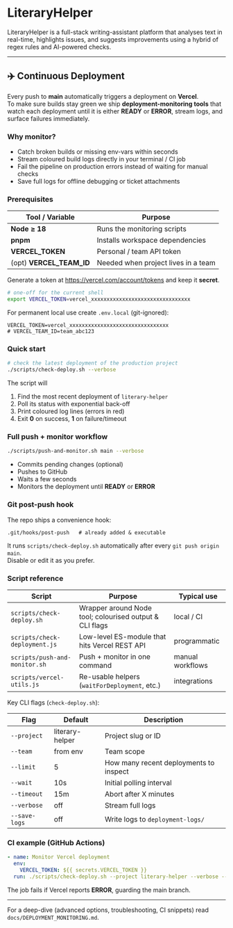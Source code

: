 # LiteraryHelper

LiteraryHelper is a full-stack writing-assistant platform that analyses text in real-time, highlights issues, and suggests improvements using a hybrid of regex rules and AI-powered checks.

---

## ✈️ Continuous Deployment

Every push to **main** automatically triggers a deployment on **Vercel**.  
To make sure builds stay green we ship **deployment-monitoring tools** that watch each deployment until it is either **READY** or **ERROR**, stream logs, and surface failures immediately.

### Why monitor?

* Catch broken builds or missing env-vars within seconds  
* Stream coloured build logs directly in your terminal / CI job  
* Fail the pipeline on production errors instead of waiting for manual checks  
* Save full logs for offline debugging or ticket attachments  

### Prerequisites

| Tool / Variable     | Purpose                               |
|---------------------|---------------------------------------|
| **Node ≥ 18**       | Runs the monitoring scripts           |
| **pnpm**            | Installs workspace dependencies       |
| **VERCEL_TOKEN**    | Personal / team API token             |
| (opt) **VERCEL_TEAM_ID** | Needed when project lives in a team |

Generate a token at <https://vercel.com/account/tokens> and keep it **secret**.

```bash
# one-off for the current shell
export VERCEL_TOKEN=vercel_xxxxxxxxxxxxxxxxxxxxxxxxxxxxxxxx
```

For permanent local use create `.env.local` (git-ignored):

```
VERCEL_TOKEN=vercel_xxxxxxxxxxxxxxxxxxxxxxxxxxxxxxxx
# VERCEL_TEAM_ID=team_abc123
```

### Quick start

```bash
# check the latest deployment of the production project
./scripts/check-deploy.sh --verbose
```

The script will

1. Find the most recent deployment of `literary-helper`
2. Poll its status with exponential back-off  
3. Print coloured log lines (errors in red)  
4. Exit **0** on success, **1** on failure/timeout  

### Full push + monitor workflow

```bash
./scripts/push-and-monitor.sh main --verbose
```

* Commits pending changes (optional)  
* Pushes to GitHub  
* Waits a few seconds  
* Monitors the deployment until **READY** or **ERROR**

### Git post-push hook

The repo ships a convenience hook:

```
.git/hooks/post-push   # already added & executable
```

It runs `scripts/check-deploy.sh` automatically after every `git push origin main`.  
Disable or edit it as you prefer.

### Script reference

| Script | Purpose | Typical use |
|--------|---------|-------------|
| `scripts/check-deploy.sh` | Wrapper around Node tool; colourised output & CLI flags | local / CI |
| `scripts/check-deployment.js` | Low-level ES-module that hits Vercel REST API | programmatic |
| `scripts/push-and-monitor.sh` | Push + monitor in one command | manual workflows |
| `scripts/vercel-utils.js` | Re-usable helpers (`waitForDeployment`, etc.) | integrations |

Key CLI flags (`check-deploy.sh`):

| Flag | Default | Description |
|------|---------|-------------|
| `--project` | literary-helper | Project slug or ID |
| `--team` | from env | Team scope |
| `--limit` | 5  | How many recent deployments to inspect |
| `--wait` | 10s | Initial polling interval |
| `--timeout` | 15m | Abort after X minutes |
| `--verbose` | off | Stream full logs |
| `--save-logs` | off | Write logs to `deployment-logs/` |

### CI example (GitHub Actions)

```yaml
- name: Monitor Vercel deployment
  env:
    VERCEL_TOKEN: ${{ secrets.VERCEL_TOKEN }}
  run: ./scripts/check-deploy.sh --project literary-helper --verbose --timeout 20
```

The job fails if Vercel reports **ERROR**, guarding the main branch.

---

For a deep-dive (advanced options, troubleshooting, CI snippets) read  
`docs/DEPLOYMENT_MONITORING.md`.
